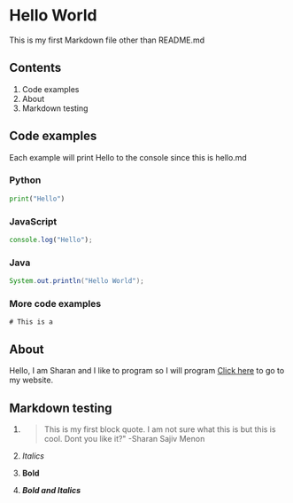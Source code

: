 # Hello World
This is my first Markdown file other than README.md
## Contents
1. Code examples
2. About
3. Markdown testing

## Code examples
Each example will print Hello to the console since this is hello.md
### Python
```python
print("Hello")
```
### JavaScript
```JavaScript
console.log("Hello");
```
### Java
```java
System.out.println("Hello World");
```
### More code examples
~~~~
# This is a 
~~~~
## About
Hello, I am Sharan and I like to program so I will program
[Click here](www.learn-awesomeness.com) to go to my website.

## Markdown testing
1. >This is my first block quote. I am not sure what this is but this is cool. Dont you like it?"
-Sharan Sajiv Menon

2. _Italics_
3. __Bold__
4. ___Bold and Italics___




